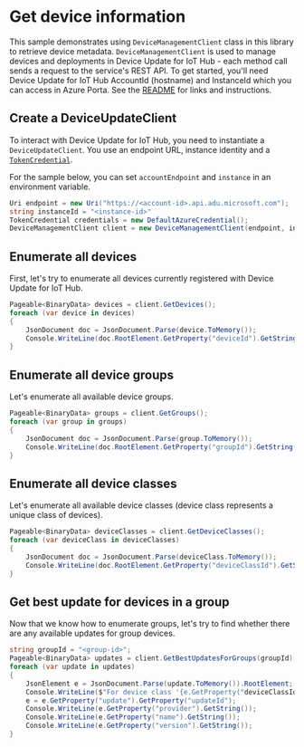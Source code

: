 # Get device information

This sample demonstrates using `DeviceManagementClient` class in this library to retrieve device metadata. `DeviceManagementClient` is used to manage devices and deployments in Device Update for IoT Hub - each method call sends a request to the service's REST API.  To get started, you'll need Device Update for IoT Hub AccountId (hostname) and InstanceId which you can access in Azure Porta. See the [README](https://github.com/Azure/azure-sdk-for-net/tree/main/sdk/deviceupdate/Azure.IoT.DeviceUpdate/README.md) for links and instructions.

## Create a DeviceUpdateClient
 
To interact with Device Update for IoT Hub, you need to instantiate a `DeviceUpdateClient`. You use an endpoint URL, instance identity and a [`TokenCredential`](https://github.com/Azure/azure-sdk-for-net/blob/main/sdk/identity/Azure.Identity/README.md#credentials).
 
For the sample below, you can set `accountEndpoint` and `instance` in an environment variable.

```C# Snippet:AzDeviceUpdateSample5_CreateDeviceManagementClient
Uri endpoint = new Uri("https://<account-id>.api.adu.microsoft.com");
string instanceId = "<instance-id>"
TokenCredential credentials = new DefaultAzureCredential();
DeviceManagementClient client = new DeviceManagementClient(endpoint, instanceId, credentials);
```

## Enumerate all devices

First, let's try to enumerate all devices currently registered with Device Update for IoT Hub.

```C# Snippet:AzDeviceUpdateSample5_EnumerateDevices
Pageable<BinaryData> devices = client.GetDevices();
foreach (var device in devices)
{
    JsonDocument doc = JsonDocument.Parse(device.ToMemory());
    Console.WriteLine(doc.RootElement.GetProperty("deviceId").GetString());
}
```

## Enumerate all device groups

Let's enumerate all available device groups.

```C# Snippet:AzDeviceUpdateSample5_EnumerateGroups
Pageable<BinaryData> groups = client.GetGroups();
foreach (var group in groups)
{
    JsonDocument doc = JsonDocument.Parse(group.ToMemory());
    Console.WriteLine(doc.RootElement.GetProperty("groupId").GetString());
}
```

## Enumerate all device classes

Let's enumerate all available device classes (device class represents a unique class of devices).

```C# Snippet:AzDeviceUpdateSample5_EnumerateDeviceClasses
Pageable<BinaryData> deviceClasses = client.GetDeviceClasses();
foreach (var deviceClass in deviceClasses)
{
    JsonDocument doc = JsonDocument.Parse(deviceClass.ToMemory());
    Console.WriteLine(doc.RootElement.GetProperty("deviceClassId").GetString());
}
```

## Get best update for devices in a group

Now that we know how to enumerate groups, let's try to find whether there are any available updates for group devices.

```C# Snippet:AzDeviceUpdateSample5_GetBestUpdates
string groupId = "<group-id>";
Pageable<BinaryData> updates = client.GetBestUpdatesForGroups(groupId);
foreach (var update in updates)
{
    JsonElement e = JsonDocument.Parse(update.ToMemory()).RootElement;
    Console.WriteLine($"For device class '{e.GetProperty("deviceClassId").GetString()}' in group '{groupId}', the best update is:");
    e = e.GetProperty("update").GetProperty("updateId");
    Console.WriteLine(e.GetProperty("provider").GetString());
    Console.WriteLine(e.GetProperty("name").GetString());
    Console.WriteLine(e.GetProperty("version").GetString());
}
```
